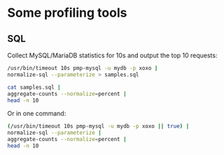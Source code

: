 # Some profiling tools

## SQL

Collect MySQL/MariaDB statistics for 10s and output the top 10 requests:

~~~sh
/usr/bin/timeout 10s pmp-mysql -u mydb -p xoxo |
normalize-sql --parameterize > samples.sql

cat samples.sql |
aggregate-counts --normalize=percent |
head -n 10
~~~

Or in one command:

~~~sh
(/usr/bin/timeout 10s pmp-mysql -u mydb -p xoxo || true) |
normalize-sql --parameterize |
aggregate-counts --normalize=percent |
head -n 10
~~~

